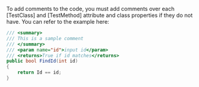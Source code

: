 To add comments to the code, you must add comments over each [TestClass] and [TestMethod] attribute and class properties if they do not have.
You can refer to the example here: 
```csharp
/// <summary>
/// This is a sample comment
/// </summary>
/// <param name="id">input id</param>
/// <returns>True if id matches</returns>
public bool FindId(int id)
{
    return Id == id;
}
```